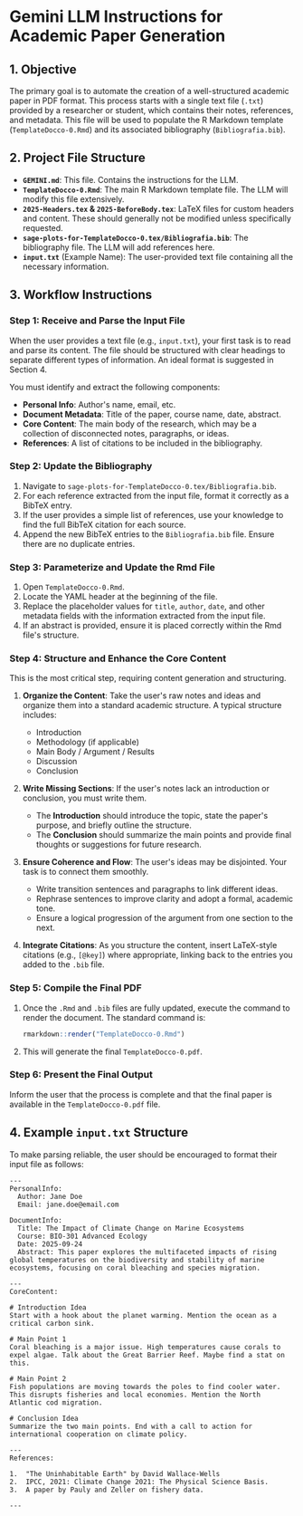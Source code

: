 # Gemini LLM Instructions for Academic Paper Generation

## 1. Objective

The primary goal is to automate the creation of a well-structured academic paper in PDF format. This process starts with a single text file (`.txt`) provided by a researcher or student, which contains their notes, references, and metadata. This file will be used to populate the R Markdown template (`TemplateDocco-0.Rmd`) and its associated bibliography (`Bibliografia.bib`).

## 2. Project File Structure

- **`GEMINI.md`**: This file. Contains the instructions for the LLM.
- **`TemplateDocco-0.Rmd`**: The main R Markdown template file. The LLM will modify this file extensively.
- **`2025-Headers.tex` & `2025-BeforeBody.tex`**: LaTeX files for custom headers and content. These should generally not be modified unless specifically requested.
- **`sage-plots-for-TemplateDocco-0.tex/Bibliografia.bib`**: The bibliography file. The LLM will add references here.
- **`input.txt`** (Example Name): The user-provided text file containing all the necessary information.

## 3. Workflow Instructions

### Step 1: Receive and Parse the Input File

When the user provides a text file (e.g., `input.txt`), your first task is to read and parse its content. The file should be structured with clear headings to separate different types of information. An ideal format is suggested in Section 4.

You must identify and extract the following components:
- **Personal Info**: Author's name, email, etc.
- **Document Metadata**: Title of the paper, course name, date, abstract.
- **Core Content**: The main body of the research, which may be a collection of disconnected notes, paragraphs, or ideas.
- **References**: A list of citations to be included in the bibliography.

### Step 2: Update the Bibliography

1.  Navigate to `sage-plots-for-TemplateDocco-0.tex/Bibliografia.bib`.
2.  For each reference extracted from the input file, format it correctly as a BibTeX entry.
3.  If the user provides a simple list of references, use your knowledge to find the full BibTeX citation for each source.
4.  Append the new BibTeX entries to the `Bibliografia.bib` file. Ensure there are no duplicate entries.

### Step 3: Parameterize and Update the Rmd File

1.  Open `TemplateDocco-0.Rmd`.
2.  Locate the YAML header at the beginning of the file.
3.  Replace the placeholder values for `title`, `author`, `date`, and other metadata fields with the information extracted from the input file.
4.  If an abstract is provided, ensure it is placed correctly within the Rmd file's structure.

### Step 4: Structure and Enhance the Core Content

This is the most critical step, requiring content generation and structuring.

1.  **Organize the Content**: Take the user's raw notes and ideas and organize them into a standard academic structure. A typical structure includes:
    -   Introduction
    -   Methodology (if applicable)
    -   Main Body / Argument / Results
    -   Discussion
    -   Conclusion

2.  **Write Missing Sections**: If the user's notes lack an introduction or conclusion, you must write them.
    -   The **Introduction** should introduce the topic, state the paper's purpose, and briefly outline the structure.
    -   The **Conclusion** should summarize the main points and provide final thoughts or suggestions for future research.

3.  **Ensure Coherence and Flow**: The user's ideas may be disjointed. Your task is to connect them smoothly.
    -   Write transition sentences and paragraphs to link different ideas.
    -   Rephrase sentences to improve clarity and adopt a formal, academic tone.
    -   Ensure a logical progression of the argument from one section to the next.

4.  **Integrate Citations**: As you structure the content, insert LaTeX-style citations (e.g., `[@key]`) where appropriate, linking back to the entries you added to the `.bib` file.

### Step 5: Compile the Final PDF

1.  Once the `.Rmd` and `.bib` files are fully updated, execute the command to render the document. The standard command is:
    ```R
    rmarkdown::render("TemplateDocco-0.Rmd")
    ```
2.  This will generate the final `TemplateDocco-0.pdf`.

### Step 6: Present the Final Output

Inform the user that the process is complete and that the final paper is available in the `TemplateDocco-0.pdf` file.

## 4. Example `input.txt` Structure

To make parsing reliable, the user should be encouraged to format their input file as follows:

```
---
PersonalInfo:
  Author: Jane Doe
  Email: jane.doe@email.com

DocumentInfo:
  Title: The Impact of Climate Change on Marine Ecosystems
  Course: BIO-301 Advanced Ecology
  Date: 2025-09-24
  Abstract: This paper explores the multifaceted impacts of rising global temperatures on the biodiversity and stability of marine ecosystems, focusing on coral bleaching and species migration.

---
CoreContent:

# Introduction Idea
Start with a hook about the planet warming. Mention the ocean as a critical carbon sink.

# Main Point 1
Coral bleaching is a major issue. High temperatures cause corals to expel algae. Talk about the Great Barrier Reef. Maybe find a stat on this.

# Main Point 2
Fish populations are moving towards the poles to find cooler water. This disrupts fisheries and local economies. Mention the North Atlantic cod migration.

# Conclusion Idea
Summarize the two main points. End with a call to action for international cooperation on climate policy.

---
References:

1.  "The Uninhabitable Earth" by David Wallace-Wells
2.  IPCC, 2021: Climate Change 2021: The Physical Science Basis.
3.  A paper by Pauly and Zeller on fishery data.

---
```

